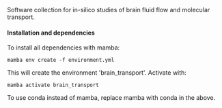 Software collection for in-silico studies of brain fluid flow and
molecular transport.

#### Installation and dependencies

To install all dependencies with mamba:

`mamba env create -f environment.yml`

This will create the environment 'brain_transport'. Activate with:

`mamba activate brain_transport`

To use conda instead of mamba, replace mamba with conda in the above.

